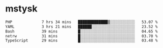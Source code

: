 # mstysk

<!--START_SECTION:waka-->

```txt
PHP             7 hrs 34 mins   █████████████▒░░░░░░░░░░░   53.07 %
YAML            3 hrs 21 mins   ██████░░░░░░░░░░░░░░░░░░░   23.52 %
Bash            39 mins         █░░░░░░░░░░░░░░░░░░░░░░░░   04.65 %
netrw           31 mins         █░░░░░░░░░░░░░░░░░░░░░░░░   03.70 %
TypeScript      29 mins         █░░░░░░░░░░░░░░░░░░░░░░░░   03.48 %
```

<!--END_SECTION:waka-->
